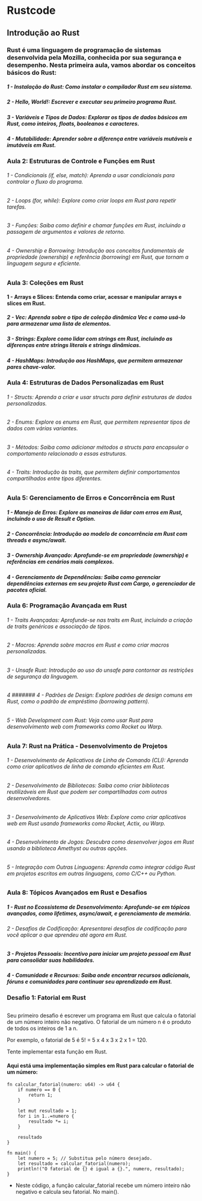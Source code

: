 # Rustcode
## Introdução ao Rust 


### Rust é uma linguagem de programação de sistemas desenvolvida pela Mozilla, conhecida por sua segurança e desempenho. Nesta primeira aula, vamos abordar os conceitos básicos do Rust:

##### 1  - Instalação do Rust: Como instalar o compilador Rust em seu sistema.

##### 2 - Hello, World!: Escrever e executar seu primeiro programa Rust.

##### 3 - Variáveis e Tipos de Dados: Explorar os tipos de dados básicos em Rust, como inteiros, floats, booleanos e caracteres.

##### 4  - Mutabilidade: Aprender sobre a diferença entre variáveis mutáveis e imutáveis em Rust.


### Aula 2: Estruturas de Controle e Funções em Rust

###### 1 - Condicionais (if, else, match): Aprenda a usar condicionais para controlar o fluxo do programa.

###### 2 - Loops (for, while): Explore como criar loops em Rust para repetir tarefas.

###### 3 - Funções: Saiba como definir e chamar funções em Rust, incluindo a passagem de argumentos e valores de retorno.

###### 4 - Ownership e Borrowing: Introdução aos conceitos fundamentais de propriedade (ownership) e referência (borrowing) em Rust, que tornam a linguagem segura e eficiente.

### Aula 3: Coleções em Rust

#### 1 - Arrays e Slices: Entenda como criar, acessar e manipular arrays e slices em Rust.

##### 2 - Vec: Aprenda sobre o tipo de coleção dinâmica Vec e como usá-lo para armazenar uma lista de elementos.

##### 3 - Strings: Explore como lidar com strings em Rust, incluindo as diferenças entre strings literais e strings dinâmicas.

##### 4 - HashMaps: Introdução aos HashMaps, que permitem armazenar pares chave-valor.

### Aula 4: Estruturas de Dados Personalizadas em Rust

###### 1 - Structs: Aprenda a criar e usar structs para definir estruturas de dados personalizadas.

###### 2 - Enums: Explore os enums em Rust, que permitem representar tipos de dados com várias variantes.

###### 3 - Métodos: Saiba como adicionar métodos a structs para encapsular o comportamento relacionado a essas estruturas.

###### 4 - Traits: Introdução às traits, que permitem definir comportamentos compartilhados entre tipos diferentes.

### Aula 5: Gerenciamento de Erros e Concorrência em Rust

##### 1 - Manejo de Erros: Explore as maneiras de lidar com erros em Rust, incluindo o uso de Result e Option.

##### 2 - Concorrência: Introdução ao modelo de concorrência em Rust com threads e async/await.

##### 3 - Ownership Avançado: Aprofunde-se em propriedade (ownership) e referências em cenários mais complexos.

##### 4 - Gerenciamento de Dependências: Saiba como gerenciar dependências externas em seu projeto Rust com Cargo, o gerenciador de pacotes oficial.

### Aula 6: Programação Avançada em Rust

###### 1 - Traits Avançadas: Aprofunde-se nas traits em Rust, incluindo a criação de traits genéricas e associação de tipos.

###### 2 - Macros: Aprenda sobre macros em Rust e como criar macros personalizadas.

###### 3 - Unsafe Rust: Introdução ao uso do unsafe para contornar as restrições de segurança da linguagem.

###### 4 ####### 4 - Padrões de Design: Explore padrões de design comuns em Rust, como o padrão de empréstimo (borrowing pattern).

######  5 - Web Development com Rust: Veja como usar Rust para desenvolvimento web com frameworks como Rocket ou Warp.

### Aula 7: Rust na Prática - Desenvolvimento de Projetos

###### 1 - Desenvolvimento de Aplicativos de Linha de Comando (CLI): Aprenda como criar aplicativos de linha de comando eficientes em Rust.

###### 2 - Desenvolvimento de Bibliotecas: Saiba como criar bibliotecas reutilizáveis em Rust que podem ser compartilhadas com outros desenvolvedores.

###### 3 - Desenvolvimento de Aplicativos Web: Explore como criar aplicativos web em Rust usando frameworks como Rocket, Actix, ou Warp.

###### 4 - Desenvolvimento de Jogos: Descubra como desenvolver jogos em Rust usando a biblioteca Amethyst ou outras opções.

###### 5 -  Integração com Outras Linguagens: Aprenda como integrar código Rust em projetos escritos em outras linguagens, como C/C++ ou Python.

### Aula 8: Tópicos Avançados em Rust e Desafios
##### 1 - Rust no Ecossistema de Desenvolvimento: Aprofunde-se em tópicos avançados, como lifetimes, async/await, e gerenciamento de memória.

###### 2 - Desafios de Codificação: Apresentarei desafios de codificação para você aplicar o que aprendeu até agora em Rust.

##### 3 - Projetos Pessoais: Incentivo para iniciar um projeto pessoal em Rust para consolidar suas habilidades.

##### 4 - Comunidade e Recursos: Saiba onde encontrar recursos adicionais, fóruns e comunidades para continuar seu aprendizado em Rust.


### Desafio 1: Fatorial em Rust

##

Seu primeiro desafio é escrever um programa em Rust que calcula o fatorial de um número inteiro não negativo. O fatorial de um número n é o produto de todos os inteiros de 1 a n.

Por exemplo, o fatorial de 5 é 5! = 5 x 4 x 3 x 2 x 1 = 120.

Tente implementar esta função em Rust.

#### Aqui está uma implementação simples em Rust para calcular o fatorial de um número:

~~~
fn calcular_fatorial(numero: u64) -> u64 {
    if numero == 0 {
        return 1;
    }
    
    let mut resultado = 1;
    for i in 1..=numero {
        resultado *= i;
    }
    
    resultado
}

fn main() {
    let numero = 5; // Substitua pelo número desejado.
    let resultado = calcular_fatorial(numero);
    println!("O fatorial de {} é igual a {}.", numero, resultado);
}

~~~
*  Neste código, a função calcular_fatorial recebe um número inteiro não negativo e calcula seu fatorial. No main(). 
##

